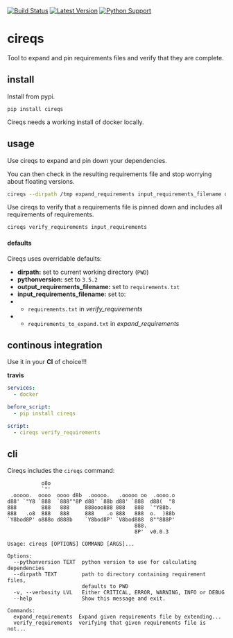 
[![Build Status](https://travis-ci.org/trustpilot/python-cireqs.svg?branch=master)](https://travis-ci.org/trustpilot/python-cireqs) [![Latest Version](https://img.shields.io/pypi/v/cireqs.svg)](https://pypi.python.org/pypi/cireqs) [![Python Support](https://img.shields.io/pypi/pyversions/cireqs.svg)](https://pypi.python.org/pypi/cireqs)

# cireqs

Tool to expand and pin requirements files and verify that they are complete.

## install
Install from pypi.

`pip install cireqs`

Cireqs needs a working install of docker locally.

## usage

Use cireqs to expand and pin down your dependencies.

You can then check in the resulting requirements file and stop worrying about floating versions.

```bash
cireqs --dirpath /tmp expand_requirements input_requirements_filename output_requirements_filename
```

Use cireqs to verify that a requirements file is pinned down and includes all requirements of requirements.
```bash
cireqs verify_requirements input_requirements
```

#### defaults

Cireqs uses overridable defaults:

* **dirpath:** set to current working directory (`PWD`)
* **pythonversion:** set to `3.5.2`
* **output_requirements_filename:** set to `requirements.txt`
* **input_requirements_filename:** set to:
* * `requirements.txt` in *verify_requirements*
* * `requirements_to_expand.txt` in *expand_requirements*

## continous integration
Use it in your **CI** of choice!!!

**travis**
```yaml
services:
  - docker

before_script:
  - pip install cireqs

script:
  - cireqs verify_requirements
```


## cli
Cireqs includes the `cireqs` command:

```
           o8o
           `"'
 .ooooo.  oooo  oooo d8b  .ooooo.   .ooooo oo  .oooo.o
d88' `"Y8 `888  `888""8P d88' `88b d88' `888  d88(  "8
888        888   888     888ooo888 888   888  `"Y88b.
888   .o8  888   888     888    .o 888   888  o.  )88b
`Y8bod8P' o888o d888b    `Y8bod8P' `V8bod888  8""888P'
                                         888.
                                         8P'  v0.0.3

Usage: cireqs [OPTIONS] COMMAND [ARGS]...

Options:
  --pythonversion TEXT  python version to use for calculating dependencies
  --dirpath TEXT        path to directory containing requirement files,
                        defaults to PWD
  -v, --verbosity LVL   Either CRITICAL, ERROR, WARNING, INFO or DEBUG
  --help                Show this message and exit.

Commands:
  expand_requirements  Expand given requirements file by extending...
  verify_requirements  verifying that given requirements file is not...
```
